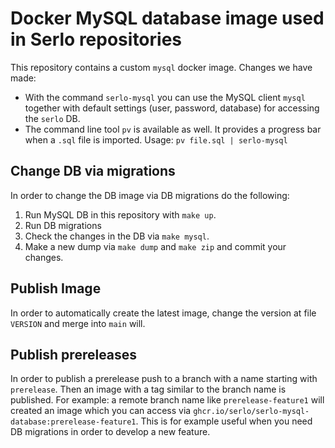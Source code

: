 # Docker MySQL database image used in Serlo repositories

This repository contains a custom `mysql` docker image. Changes we have made:

- With the command `serlo-mysql` you can use the MySQL client `mysql` together
  with default settings (user, password, database) for accessing the `serlo` DB.
- The command line tool `pv` is available as well. It provides a progress bar
  when a `.sql` file is imported. Usage: `pv file.sql | serlo-mysql`

## Change DB via migrations

In order to change the DB image via DB migrations do the following:

1. Run MySQL DB in this repository with `make up`.
2. Run DB migrations
3. Check the changes in the DB via `make mysql`.
4. Make a new dump via `make dump` and `make zip` and commit your changes.

## Publish Image

In order to automatically create the latest image, change the version at file `VERSION` and merge into `main` will.

## Publish prereleases

In order to publish a prerelease push to a branch with a name starting with `prerelease`. Then an image with a tag similar to the branch name is published. For example: a remote branch name like `prerelease-feature1` will created an image which you can access via `ghcr.io/serlo/serlo-mysql-database:prerelease-feature1`. This is for example useful when you need DB migrations in order to develop a new feature.


